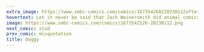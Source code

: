 ```yaml
---
extra_image: https://www.smbc-comics.com/comics/167354268220230112after.png
hovertext: Let it never be said that Zach Weinersmith did animal comics anyone liked.
image: https://www.smbc-comics.com/comics/1673542526-20230112.png
next_comic: stud
prev_comic: misquotation
title: Doggy
---
```


